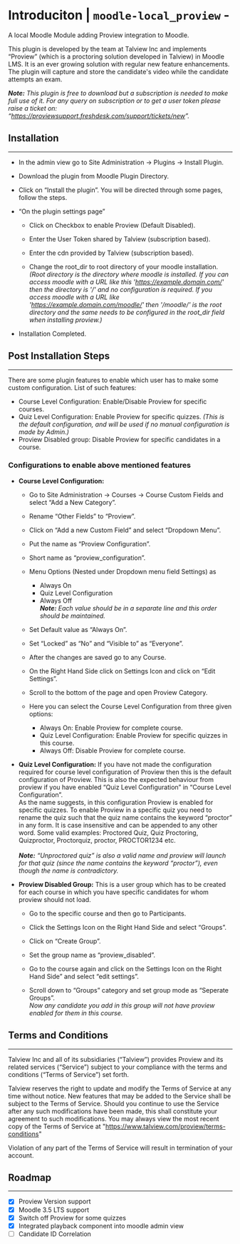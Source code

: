 # Introduciton | `moodle-local_proview` - 

A local Moodle Module adding Proview integration to Moodle.

This plugin is developed by the team at Talview Inc and implements “Proview” (which is a proctoring solution developed in Talview) in Moodle LMS. It is an ever growing solution with regular new feature enhancements. The plugin will capture and store the candidate's video while the candidate attempts an exam.

***Note:** This plugin is free to download but a subscription is needed to make full use of it. For any query on subscription or to get a user token please raise a ticket on: “<https://proviewsupport.freshdesk.com/support/tickets/new>”.*

## Installation

---

-   In the admin view go to Site Administration -> Plugins -> Install Plugin.

-   Download the plugin from Moodle Plugin Directory.

-   Click on “Install the plugin”. You will be directed through some pages, follow the steps.

-   “On the plugin settings page”
    -   Click on Checkbox to enable Proview (Default Disabled).

    -   Enter the User Token shared by Talview (subscription based).

    -   Enter the cdn provided by Talview (subscription based).

    -   Change the root_dir to root directory of your moodle installation.</br>
    *(Root directory is the directory where moodle is installed. If you can access moodle with a URL like this '<https://example.domain.com/>' then the directory is '/' and no configuration is required. If you access moodle with a URL like '<https://example.domain.com/moodle/>' then '/moodle/' is the root directory and the same needs to be configured in the root_dir field when installing proview.)*

-   Installation Completed.

## Post Installation Steps

---

There are some plugin features to enable which user has to make some custom configuration. List of such features:

-   Course Level Configuration: Enable/Disable Proview for specific courses.
-   Quiz Level Configuration: Enable Proview for specific quizzes. *(This is the default configuration, and will be used if no manual configuration is made by Admin.)*
-   Proview Disabled group: Disable Proview for specific candidates in a course.

### Configurations to enable above mentioned features

-   **Course Level Configuration:**
    -   Go to Site Administration -> Courses -> Course Custom Fields and select “Add a New Category”.

    -   Rename “Other Fields” to “Proview”.
   
    -   Click on “Add a new Custom Field” and select “Dropdown Menu”.
   
    -   Put the name as “Proview Configuration”.
   
    -   Short name as “proview_configuration”.
   
    -   Menu Options (Nested under Dropdown menu field Settings) as
        -   Always On
        -   Quiz Level Configuration
        -   Always Off</br> ***Note:** Each value should be in a separate line and this order should be maintained.*
    -   Set Default value as “Always On”.
   
    -   Set “Locked” as “No” and “Visible to” as “Everyone”.
   
    -   After the changes are saved go to any Course.
   
    -   On the Right Hand Side click on Settings Icon and click on “Edit Settings”.
   
    -   Scroll to the bottom of the page and open Proview Category.
   
    -   Here you can select the Course Level Configuration from three given options:
        -   Always On: Enable Proview for complete course.
        -   Quiz Level Configuration: Enable Proview for specific quizzes in this course.
        -   Always Off: Disable Proview for complete course.

-   **Quiz Level Configuration:** If you have not made the configuration required for course level configuration of Proview then this is the default configuration of Proview. This is also the expected behaviour from proview if you have enabled “Quiz Level Configuration” in “Course Level Configuration”.</br>
As the name suggests, in this configuration Proview is enabled for specific quizzes. To enable Proview in a specific quiz you need to rename the quiz such that the quiz name contains the keyword “proctor” in any form. It is case insensitive and can be appended to any other word. Some valid examples: Proctored Quiz, Quiz Proctoring, Quizproctor, Proctorquiz, proctor, PROCTOR1234 etc.</br></br>
***Note:** “Unproctored quiz” is also a valid name and proview will launch for that quiz (since the name contains the keyword “proctor”), even though the name is contradictory.*

-   **Proview Disabled Group:** This is a user group which has to be created for each course in which you have specific candidates for whom proview should not load.
    -   Go to the specific course and then go to Participants.

    -   Click the Settings Icon on the Right Hand Side and select “Groups”.

    -   Click on “Create Group”.

    -   Set the group name as “proview_disabled”.

    -   Go to the course again and click on the Settings Icon on the Right Hand Side” and select “edit settings”.
    
    -   Scroll down to “Groups” category and set group mode as “Seperate Groups”.</br>
    *Now any candidate you add in this group will not have proview enabled for them in this course.* 

## Terms and Conditions

---

Talview Inc and all of its subsidiaries (“Talview”) provides Proview and its related services (“Service”) subject to your compliance with the terms and conditions (“Terms of Service”) set forth.

Talview reserves the right to update and modify the Terms of Service at any time without notice. New features that may be added to the Service shall be subject to the Terms of Service. Should you continue to use the Service after any such modifications have been made, this shall constitute your agreement to such modifications. You may always view the most recent copy of the Terms of Service at "<https://www.talview.com/proview/terms-conditions>"

Violation of any part of the Terms of Service will result in termination of your account.

## Roadmap

---

-   [x] Proview Version support
-   [x] Moodle 3.5 LTS support
-   [x] Switch off Proview for some quizzes
-   [x] Integrated playback component into moodle admin view
-   [ ] Candidate ID Correlation
